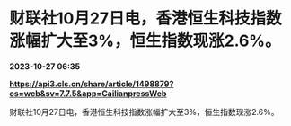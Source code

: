 # 财联社10月27日电，香港恒生科技指数涨幅扩大至3%，恒生指数现涨2.6%。

**2023-10-27 06:35**

**https://api3.cls.cn/share/article/1498879?os=web&sv=7.7.5&app=CailianpressWeb**

财联社10月27日电，香港恒生科技指数涨幅扩大至3%，恒生指数现涨2.6%。